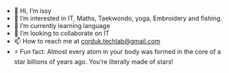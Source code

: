 - 👋 Hi, I’m issy
- 👀 I’m interested in IT, Maths, Taekwondo, yoga, Embroidery and fishing.
- 🌱 I’m currently learning language
- 💞️ I’m looking to collaborate on IT
- 📫 How to reach me at corduk.techlab@gmail.com
- ⚡ Fun fact: Almost every atom in your body was formed in the core of a star billions of years ago. You’re literally made of stars!

<!---
TcTech85/TcTech85 is a ✨ special ✨ repository because its `README.md` (this file) appears on your GitHub profile.
You can click the Preview link to take a look at your changes.
--->
